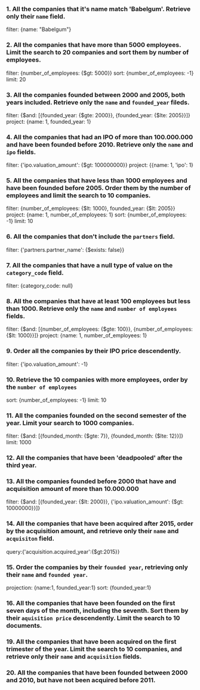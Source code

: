 ### 1. All the companies that it's name match 'Babelgum'. Retrieve only their `name` field.

filter: {name: "Babelgum"}

### 2. All the companies that have more than 5000 employees. Limit the search to 20 companies and sort them by **number of employees**.

filter: {number_of_employees: {$gt: 5000}}
sort: {number_of_employees: -1}
limit: 20

### 3. All the companies founded between 2000 and 2005, both years included. Retrieve only the `name` and `founded_year` fileds.

filter: {$and: [{founded_year: {$gte: 2000}}, {founded_year: {$lte: 2005}}]}
project: {name: 1, founded_year: 1}

### 4. All the companies that had an IPO of more than 100.000.000 and have been founded before 2010. Retrieve only the `name` and `ipo` fields.

filter: {'ipo.valuation_amount': {$gt: 100000000}}
project: {{name: 1, 'ipo': 1}

### 5. All the companies that have less than 1000 employees and have been founded before 2005. Order them by the number of employees and limit the search to 10 companies.

filter: {number_of_employees: {$lt: 1000}, founded_year: {$lt: 2005}}
project: {name: 1, number_of_employees: 1}
sort: {number_of_employees: -1}
limit: 10

### 6. All the companies that don't include the `partners` field.

filter: {'partners.partner_name': {$exists: false}}

### 7. All the companies that have a null type of value on the `category_code` field.

filter: {category_code: null}

### 8. All the companies that have at least 100 employees but less than 1000. Retrieve only the `name` and `number of employees` fields.

filter: {$and: [{number_of_employees: {$gte: 100}}, {number_of_employees: {$lt: 1000}}]}
project: {name: 1, number_of_employees: 1}

### 9. Order all the companies by their IPO price descendently.

filter: {'ipo.valuation_amount': -1}

### 10. Retrieve the 10 companies with more employees, order by the `number of employees`

sort: {number_of_employees: -1}
limit: 10

### 11. All the companies founded on the second semester of the year. Limit your search to 1000 companies.

filter: {$and: [{founded_month: {$gte: 7}}, {founded_month: {$lte: 12}}]}
limit: 1000

### 12. All the companies that have been 'deadpooled' after the third year.

### 13. All the companies founded before 2000 that have and acquisition amount of more than 10.000.000

filter: {$and: [{founded_year: {$lt: 2000}}, {'ipo.valuation_amount': {$gt: 10000000}}]}

### 14. All the companies that have been acquired after 2015, order by the acquisition amount, and retrieve only their `name` and `acquisiton` field.

query:{'acquisition.acquired_year':{$gt:2015}}

### 15. Order the companies by their `founded year`, retrieving only their `name` and `founded year`.

projection: {name:1, founded_year:1}
sort: {founded_year:1}

### 16. All the companies that have been founded on the first seven days of the month, including the seventh. Sort them by their `aquisition price` descendently. Limit the search to 10 documents.


### 19. All the companies that have been acquired on the first trimester of the year. Limit the search to 10 companies, and retrieve only their `name` and `acquisition` fields.

### 20. All the companies that have been founded between 2000 and 2010, but have not been acquired before 2011.
